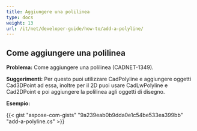 ```yaml
---
title: Aggiungere una polilinea
type: docs
weight: 13
url: /it/net/developer-guide/how-to/add-a-polyline/
---
```


## **Come aggiungere una polilinea**

**Problema:** Come aggiungere una polilinea (CADNET-1349).

**Suggerimenti:** Per questo puoi utilizzare CadPolyline e aggiungere oggetti Cad3DPoint ad essa, inoltre per il 2D puoi usare CadLwPolyline e Cad2DPoint e poi aggiungere la polilinea agli oggetti di disegno.

**Esempio:**

{{< gist "aspose-com-gists" "9a239eab0b9dda0e1c54be533ea399bb" "add-a-polyline.cs" >}}
